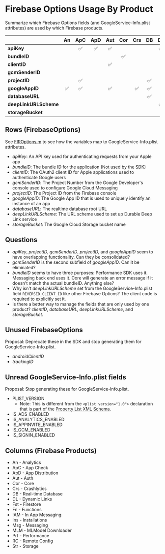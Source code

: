 # Firebase Options Usage By Product

Summarize which Firebase Options fields (and GoogleService-Info.plist attributes) are used by which Firebase products.

|                       | An    | ApC   | ApD   | Aut   | Cor   | Crs   | DB    | DL    | Fst   | Fn    | IAM   | Ins   | Msg   | MLM   | Prf   | RC    | Str   |
|   :---                | :---: | :---: | :---: | :---: | :---: | :---: | :---: | :---: | :---: | :---: | :---: | :---: | :---: | :---: | :---: | :---: | :---: |
| **apiKey**            |       |  ✅   |  ✅  |  ✅   |       |       |       |  ✅   |       |       |  ✅   |  ✅   |       |     |  ✅  |   ✅    |      |
| **bundleID**          |       |       |       |       |   ✅  |       |       |       |       |       |       |       |       |       | ✅   |       |     |
| **clientID**          |       |       |       |  ✅   |       |       |       |       |       |       |       |       |       |       |       |       |     |
| **gcmSenderID**       |       |       |       |       |       |       |       |       |       |       |   ✅  |   ✅  |  ✅  |       |       |  ✅   |      |
| **projectID**         |       |   ✅  |       |       |       |       |   ✅ |       |  ✅  |  ✅   |        |  ✅   |       |  ✅  |   ✅  |  ✅   |       |
| **googleAppID**       |   ✅  |  ✅   |       |  ✅  |       |  ✅   |   ✅ |       |       |       |   ✅   |   ✅  | ✅   |       |  ✅   |   ✅ |   ✅ |
| **databaseURL**       |       |       |       |       |       |       |   ✅  |       |       |       |       |       |       |       |       |       |       |
| **deepLinkURLScheme** |       |       |       |       |       |       |       |    ✅ |       |       |       |       |       |       |       |       |       |
| **storageBucket**     |       |       |       |       |       |       |       |       |       |       |       |       |       |       |       |       |   ✅   |


## Rows (FirebaseOptions)
See [FIROptions.m](https://github.com/firebase/firebase-ios-sdk/blob/master/FirebaseCore/Sources/FIROptions.m) to see how the variables map
to GoogleService-Info.plist attributes.

* *apiKey*: An API key used for authenticating requests from your Apple app
* *bundleID*: The bundle ID for the application (Not used by the SDK)
* *clientID*: The OAuth2 client ID for Apple applications used to authenticate Google users
* *gcmSenderID*: The Project Number from the Google Developer's console used to configure Google Cloud Messaging
* *projectID*: The Project ID from the Firebase console
* *googleAppID*: The Google App ID that is used to uniquely identify an instance of an app
* *databaseURL*: The realtime database root URL
* *deepLinkURLScheme*: The URL scheme used to set up Durable Deep Link service
* *storageBucket*: The Google Cloud Storage bucket name

## Questions

* *apiKey*, *projectID*, *gcmSenderID*, *projectID*, and *googleAppID* seem to have overlapping
  functionality. Can they be consolidated?
* *gcmSenderID* is the second subfield of *googleAppID*. Can it be eliminated?
* *bundleID* seems to have three purposes: Performance SDK uses it. Messaging back end uses it. Core
  will generate an error message if it doesn't match the actual bundleID. Anything else?
* Why isn't *deepLinkURLScheme* set from the GoogleService-Info.plist field `REVERSED_CLIENT_ID` like
  other Firebase Options? The client code is required to explicitly set it.
* Is there a better way to manage the fields that are only used by one product? *clientID*, *databaseURL*,
  *deepLinkURLScheme*, and *storageBucket*.

## Unused FirebaseOptions
Proposal: Deprecate these in the SDK and stop generating them for GoogleService-Info.plist.

* *androidClientID*
* *trackingID*

## Unread GoogleService-Info.plist fields
Proposal: Stop generating these for GoogleService-Info.plist.

 * PLIST_VERSION
   * Note: This is different from the `<plist version="1.0">` declaration that is part of the
     [Property List XML Schema](https://www.apple.com/DTDs/PropertyList-1.0.dtd).
 * IS_ADS_ENABLED
 * IS_ANALYTICS_ENABLED
 * IS_APPINVITE_ENABLED
 * IS_GCM_ENABLED
 * IS_SIGNIN_ENABLED

## Columns (Firebase Products)
* An - Analytics
* ApC - App Check
* ApD - App Distribution
* Aut - Auth
* Cor - Core
* Crs - Crashlytics
* DB - Real-time Database
* DL - Dynamic Links
* Fst - Firestore
* Fn - Functions
* IAM - In App Messaging
* Ins - Installations
* Msg - Messaging
* MLM - MLModel Downloader
* Prf - Performance
* RC - Remote Config
* Str - Storage
